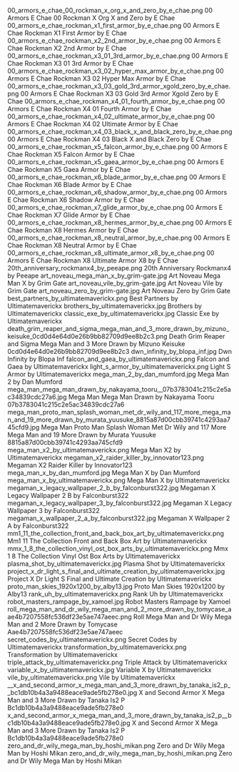 00_armors_e_chae_00_rockman_x_org_x_and_zero_by_e_chae.png 00 Armors E Chae 00 Rockman X Org X and Zero by E Chae
00_armors_e_chae_rockman_x1_first_armor_by_e_chae.png 00 Armors E Chae Rockman X1 First Armor by E Chae
00_armors_e_chae_rockman_x2_2nd_armor_by_e_chae.png 00 Armors E Chae Rockman X2 2nd Armor by E Chae
00_armors_e_chae_rockman_x3_01_3rd_armor_by_e_chae.png 00 Armors E Chae Rockman X3 01 3rd Armor by E Chae
00_armors_e_chae_rockman_x3_02_hyper_max_armor_by_e_chae.png 00 Armors E Chae Rockman X3 02 Hyper Max Armor by E Chae
00_armors_e_chae_rockman_x3_03_gold_3rd_armor_xgold_zero_by_e_chae.png 00 Armors E Chae Rockman X3 03 Gold 3rd Armor Xgold Zero by E Chae
00_armors_e_chae_rockman_x4_01_fourth_armor_by_e_chae.png 00 Armors E Chae Rockman X4 01 Fourth Armor by E Chae
00_armors_e_chae_rockman_x4_02_ultimate_armor_by_e_chae.png 00 Armors E Chae Rockman X4 02 Ultimate Armor by E Chae
00_armors_e_chae_rockman_x4_03_black_x_and_black_zero_by_e_chae.png 00 Armors E Chae Rockman X4 03 Black X and Black Zero by E Chae
00_armors_e_chae_rockman_x5_falcon_armor_by_e_chae.png 00 Armors E Chae Rockman X5 Falcon Armor by E Chae
00_armors_e_chae_rockman_x5_gaea_armor_by_e_chae.png 00 Armors E Chae Rockman X5 Gaea Armor by E Chae
00_armors_e_chae_rockman_x6_blade_armor_by_e_chae.png 00 Armors E Chae Rockman X6 Blade Armor by E Chae
00_armors_e_chae_rockman_x6_shadow_armor_by_e_chae.png 00 Armors E Chae Rockman X6 Shadow Armor by E Chae
00_armors_e_chae_rockman_x7_glide_armor_by_e_chae.png 00 Armors E Chae Rockman X7 Glide Armor by E Chae
00_armors_e_chae_rockman_x8_hermes_armor_by_e_chae.png 00 Armors E Chae Rockman X8 Hermes Armor by E Chae
00_armors_e_chae_rockman_x8_neutral_armor_by_e_chae.png 00 Armors E Chae Rockman X8 Neutral Armor by E Chae
00_armors_e_chae_rockman_x8_ultimate_armor_x8_by_e_chae.png 00 Armors E Chae Rockman X8 Ultimate Armor X8 by E Chae
20th_anniversary_rockmanx4_by_peeape.png 20th Anniversary Rockmanx4 by Peeape
art_noveau_mega_man_x_by_grim-gate.jpg Art Noveau Mega Man X by Grim Gate
art_noveau_vile_by_grim-gate.jpg Art Noveau Vile by Grim Gate
art_noveau_zero_by_grim-gate.jpg Art Noveau Zero by Grim Gate
best_partners_by_ultimatemaverickx.png Best Partners by Ultimatemaverickx
brothers_by_ultimatemaverickx.jpg Brothers by Ultimatemaverickx
classic_exe_by_ultimatemaverickx.jpg Classic Exe by Ultimatemaverickx
death_grim_reaper_and_sigma_mega_man_and_3_more_drawn_by_mizuno_keisuke_0cd0d4e64d0e26b9bb82709d9ee8b2c3.png Death Grim Reaper and Sigma Mega Man and 3 More Drawn by Mizuno Keisuke 0cd0d4e64d0e26b9bb82709d9ee8b2c3
dwn_infinity_by_blopa_inf.jpg Dwn Infinity by Blopa Inf
falcon_and_gaea_by_ultimatemaverickx.png Falcon and Gaea by Ultimatemaverickx
light_s_armor_by_ultimatemaverickx.png Light S Armor by Ultimatemaverickx
mega_man_2_by_dan_mumford.jpg Mega Man 2 by Dan Mumford
mega_man_mega_man_drawn_by_nakayama_tooru__07b3783041c215c2e5ac34839cdc27a6.jpg Mega Man Mega Man Drawn by Nakayama Tooru  07b3783041c215c2e5ac34839cdc27a6
mega_man_proto_man_splash_woman_met_dr_wily_and_117_more_mega_man_and_19_more_drawn_by_murata_yuusuke_8815a87d00cbb39741c4293aa745cfd9.jpg Mega Man Proto Man Splash Woman Met Dr Wily and 117 More Mega Man and 19 More Drawn by Murata Yuusuke 8815a87d00cbb39741c4293aa745cfd9
mega_man_x2_by_ultimatemaverickx.png Mega Man X2 by Ultimatemaverickx
megaman_x2_raider_killer_by_innovator123.png Megaman X2 Raider Killer by Innovator123
mega_man_x_by_dan_mumford.jpg Mega Man X by Dan Mumford
mega_man_x_by_ultimatemaverickx.png Mega Man X by Ultimatemaverickx
megaman_x_legacy_wallpaper_2_b_by_falconburst322.jpg Megaman X Legacy Wallpaper 2 B by Falconburst322
megaman_x_legacy_wallpaper_3_by_falconburst322.jpg Megaman X Legacy Wallpaper 3 by Falconburst322
megaman_x_wallpaper_2_a_by_falconburst322.jpg Megaman X Wallpaper 2 A by Falconburst322
mm1_11_the_collection_front_and_back_box_art_by_ultimatemaverickx.png Mm1 11 The Collection Front and Back Box Art by Ultimatemaverickx
mmx_1_8_the_collection_vinyl_ost_box_arts_by_ultimatemaverickx.png Mmx 1 8 The Collection Vinyl Ost Box Arts by Ultimatemaverickx
plasma_shot_by_ultimatemaverickx.jpg Plasma Shot by Ultimatemaverickx
project_x_dr_light_s_final_and_ultimate_creation_by_ultimatemaverickx.jpg Project X Dr Light S Final and Ultimate Creation by Ultimatemaverickx
proto_man_skies_1920x1200_by_alby13.jpg Proto Man Skies 1920x1200 by Alby13
rank_uh_by_ultimatemaverickx.png Rank Uh by Ultimatemaverickx
robot_masters_rampage_by_xamoel.jpg Robot Masters Rampage by Xamoel
roll_mega_man_and_dr_wily_mega_man_and_2_more_drawn_by_tomycase_aae4b7207558fc536df23e5ae747aeec.png Roll Mega Man and Dr Wily Mega Man and 2 More Drawn by Tomycase Aae4b7207558fc536df23e5ae747aeec
secret_codes_by_ultimatemaverickx.png Secret Codes by Ultimatemaverickx
transformation_by_ultimatemaverickx.png Transformation by Ultimatemaverickx
triple_attack_by_ultimatemaverickx.png Triple Attack by Ultimatemaverickx
variable_x_by_ultimatemaverickx.jpg Variable X by Ultimatemaverickx
vile_by_ultimatemaverickx.png Vile by Ultimatemaverickx
__x_and_second_armor_x_mega_man_and_3_more_drawn_by_tanaka_is2_p__bc1db10b4a3a9488eace9ade5fb278e0.jpg   X and Second Armor X Mega Man and 3 More Drawn by Tanaka Is2 P  Bc1db10b4a3a9488eace9ade5fb278e0
x_and_second_armor_x_mega_man_and_3_more_drawn_by_tanaka_is2_p__bc1db10b4a3a9488eace9ade5fb278e0.jpg X and Second Armor X Mega Man and 3 More Drawn by Tanaka Is2 P  Bc1db10b4a3a9488eace9ade5fb278e0
zero_and_dr_wily_mega_man_by_hoshi_mikan.png Zero and Dr Wily Mega Man by Hoshi Mikan
zero_and_dr_wily_mega_man_by_hoshi_mikan.png Zero and Dr Wily Mega Man by Hoshi Mikan
